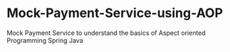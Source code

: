 # Mock-Payment-Service-using-AOP
Mock Payment Service to understand the basics of Aspect oriented Programming Spring Java
